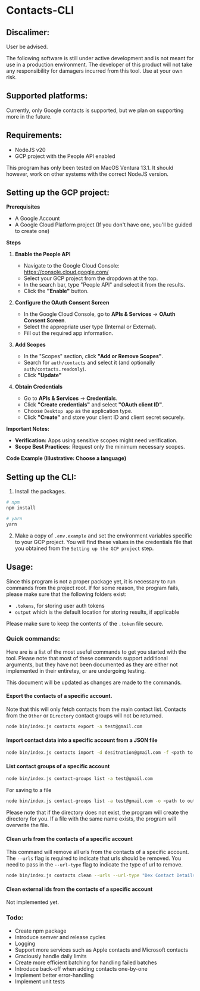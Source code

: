 # Contacts-CLI

## Discalimer:

User be advised.

The following software is still under active development and is not meant for use
in a production environment. The developer of this product will not take any responsibility
for damagers incurred from this tool. Use at your own risk.

## Supported platforms:

Currently, only Google contacts is supported, but we plan on supporting more
in the future.

## Requirements:

- NodeJS v20
- GCP project with the People API enabled

This program has only been tested on MacOS Ventura 13.1. It should however,
work on other systems with the correct NodeJS version.

## Setting up the GCP project:

**Prerequisites**

- A Google Account
- A Google Cloud Platform project (If you don't have one, you'll be guided to create one)

**Steps**

1. **Enable the People API**

   - Navigate to the Google Cloud Console: https://console.cloud.google.com/
   - Select your GCP project from the dropdown at the top.
   - In the search bar, type "People API" and select it from the results.
   - Click the **"Enable"** button.

2. **Configure the OAuth Consent Screen**

   - In the Google Cloud Console, go to **APIs & Services** -> **OAuth Consent Screen**.
   - Select the appropriate user type (Internal or External).
   - Fill out the required app information.

3. **Add Scopes**

   - In the "Scopes" section, click **"Add or Remove Scopes"**.
   - Search for `auth/contacts` and select it (and optionally `auth/contacts.readonly`).
   - Click **"Update"**

4. **Obtain Credentials**

   - Go to **APIs & Services** -> **Credentials**.
   - Click **"Create credentials"** and select **"OAuth client ID"**.
   - Choose `Desktop app` as the application type.
   - Click **"Create"** and store your client ID and client secret securely.

**Important Notes:**

- **Verification:** Apps using sensitive scopes might need verification.
- **Scope Best Practices:** Request only the minimum necessary scopes.

**Code Example (Illustrative: Choose a language)**

## Setting up the CLI:

1. Install the packages.

```bash
# npm
npm install
```

```bash
# yarn
yarn
```

2. Make a copy of `.env.example` and set the environment variables specific to
   your GCP project. You will find these values in the credentials file that you
   obtained from the `Setting up the GCP project` step.

## Usage:

Since this program is not a proper package yet, it is necessary to run commands
from the project root. If for some reason, the program fails, please make sure
that the following folders exist:

- `.tokens`, for storing user auth tokens
- `output` which is the default location for storing results, if applicable

Please make sure to keep the contents of the `.token` file secure.

### Quick commands:

Here are is a list of the most useful commands to get you started with the tool.
Please note that most of these commands support additional arguments, but they
have not been documented as they are either not implemented in their entiretey,
or are undergoing testing.

This document will be updated as changes are made to the commands.

#### Export the contacts of a specific account.

Note that this will only fetch contacts from the main contact list. Contacts
from the `Other` or `Directory` contact groups will not be returned.

```bash
node bin/index.js contacts export -a test@gmail.com
```

#### Import contact data into a specific account from a JSON file

```bash
node bin/index.js contacts import -d desitnation@gmail.com -f <path to file>
```

#### List contact groups of a specific account

```bash
node bin/index.js contact-groups list -a test@gmail.com
```

For saving to a file

```bash
node bin/index.js contact-groups list -a test@gmail.com -o <path to output file>
```

Please note that if the directory does not exist, the program will create the directory for you. If a file with the same name exists, the program will overwrite the file.

#### Clean urls from the contacts of a specific account

This command will remove all urls from the contacts of a specific account. The
`--urls` flag is required to indicate that urls should be removed. You need to
pass in the `--url-type` flag to indicate the type of url to remove.

```bash
node bin/index.js contacts clean --urls --url-type "Dex Contact Details" -f <path to file> -a test@gmail.com
```

#### Clean external ids from the contacts of a specific account

Not implemented yet.

### Todo:

- Create npm package
- Introduce semver and release cycles
- Logging
- Support more services such as Apple contacts and Microsoft contacts
- Graciously handle daily limits
- Create more efficient batching for handling failed batches
- Introduce back-off when adding contacts one-by-one
- Implement better error-handling
- Implement unit tests

